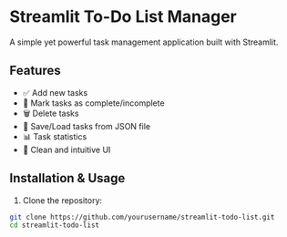 # Streamlit To-Do List Manager

A simple yet powerful task management application built with Streamlit.

## Features
- ✅ Add new tasks
- 🚀 Mark tasks as complete/incomplete
- 🗑️ Delete tasks
- 💾 Save/Load tasks from JSON file
- 📊 Task statistics
- 🎨 Clean and intuitive UI

## Installation & Usage

1. Clone the repository:
```bash
git clone https://github.com/yourusername/streamlit-todo-list.git
cd streamlit-todo-list
